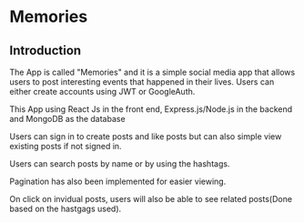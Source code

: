 # Memories

## Introduction

The App is called "Memories" and it is a simple social media app that allows users to post interesting events that happened in their lives. Users can either create accounts using JWT or GoogleAuth.

This App using React Js in the front end, Express.js/Node.js in the backend and MongoDB as the database

Users can sign in to create posts and like posts but can also simple view existing posts if not signed in.

Users can search posts by name or by using the hashtags. 

Pagination has also been implemented for easier viewing.

On click on invidual posts, users will also be able to see related posts(Done based on the hastgags used).
